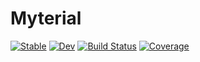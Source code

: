 # Myterial

[![Stable](https://img.shields.io/badge/docs-stable-blue.svg)](https://fedeclaudi.github.io/Myterial.jl/stable)
[![Dev](https://img.shields.io/badge/docs-dev-blue.svg)](https://fedeclaudi.github.io/Myterial.jl/dev)
[![Build Status](https://github.com/fedeclaudi/Myterial.jl/actions/workflows/CI.yml/badge.svg?branch=main)](https://github.com/fedeclaudi/Myterial.jl/actions/workflows/CI.yml?query=branch%3Amain)
[![Coverage](https://codecov.io/gh/fedeclaudi/Myterial.jl/branch/main/graph/badge.svg)](https://codecov.io/gh/fedeclaudi/Myterial.jl)

